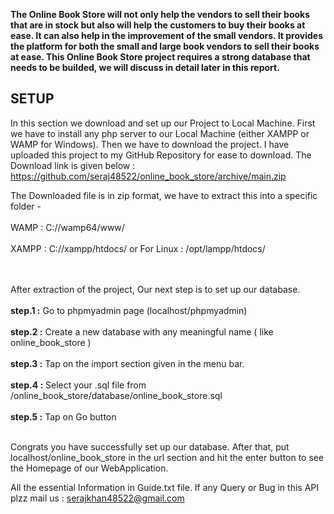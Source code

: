 **The Online Book Store will not only help the vendors to sell their books that are in stock but also will help the customers to buy their books at ease. It can also help in the improvement of the small vendors. It provides the platform for both the small and large book vendors to sell their books at ease. This Online Book Store project requires a strong database that needs to be builded, we will discuss in detail later in this report.**

## SETUP
In this section we download and set up our Project to Local Machine. First we have to install any php server to our Local Machine (either XAMPP or WAMP for Windows). Then we have to download the project. I have uploaded this project to my GitHub Repository for ease to download. The Download link is given below : 
https://github.com/seraj48522/online_book_store/archive/main.zip

The Downloaded file is in zip format, we have to extract this into a specific folder -<br><br>
WAMP : C://wamp64/www/ 		<br><br>
XAMPP : C://xampp/htdocs/ or For Linux : /opt/lampp/htdocs/<br><br><br>


After extraction of the project, Our next step is to set up our database. <br><br>
	**step.1 :** Go to phpmyadmin page (localhost/phpmyadmin)<br><br>
**step.2 :** Create a new database with any meaningful name ( like 
    online_book_store )<br><br>
	**step.3 :** Tap on the import section given in the menu bar.<br><br>
	**step.4 :** Select your .sql file from
    /online_book_store/database/online_book_store.sql<br><br>
	**step.5 :** Tap on Go button<br><br>
  
  Congrats you have successfully set up our database. After that, put localhost/online_book_store in the url section and hit the enter button to see the Homepage of our WebApplication.

All the essential Information in Guide.txt file. If any Query or Bug in this API plzz mail us : serajkhan48522@gmail.com
